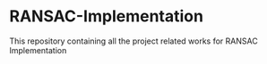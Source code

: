# RANSAC-Implementation
This repository containing all the project related works for RANSAC Implementation
